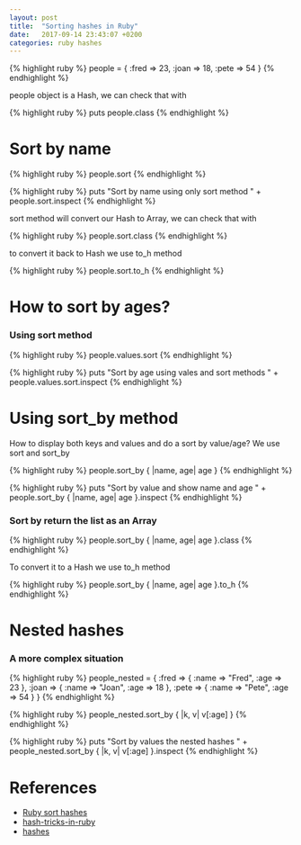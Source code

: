 ```yaml
---
layout: post
title:  "Sorting hashes in Ruby"
date:   2017-09-14 23:43:07 +0200
categories: ruby hashes
---
```



{% highlight ruby %}
people = {
  :fred => 23,
  :joan => 18,
  :pete => 54
}
{% endhighlight %}

people object is a Hash, we can check that with

{% highlight ruby %}
puts people.class
{% endhighlight %}

# Sort by name

{% highlight ruby %}
people.sort
{% endhighlight %}

{% highlight ruby %}
puts "Sort by name using only sort method " + people.sort.inspect
{% endhighlight %}

sort method will convert our Hash to Array, we can check that with

{% highlight ruby %}
people.sort.class
{% endhighlight %}

to convert it back to Hash we use to_h method

{% highlight ruby %}
people.sort.to_h
{% endhighlight %}


# How to sort by ages?

### Using sort method

{% highlight ruby %}
people.values.sort
{% endhighlight %}

{% highlight ruby %}
puts "Sort by age using vales and sort methods " + people.values.sort.inspect
{% endhighlight %}


# Using sort_by method

How to display both keys and values and do a sort by value/age?
We use sort and sort_by

{% highlight ruby %}
people.sort_by { |name, age| age }
{% endhighlight %}


{% highlight ruby %}
puts "Sort by value and show name and age " + people.sort_by { |name, age| age }.inspect
{% endhighlight %}


### Sort by return the list as an Array

{% highlight ruby %}
people.sort_by { |name, age| age }.class
{% endhighlight %}

To convert it to a Hash we use to_h method

{% highlight ruby %}
people.sort_by { |name, age| age }.to_h
{% endhighlight %}


# Nested hashes
### A more complex situation

{% highlight ruby %}
people_nested = {
  :fred => { :name => "Fred", :age => 23 },
  :joan => { :name => "Joan", :age => 18 },
  :pete => { :name => "Pete", :age => 54 }
}
{% endhighlight %}


{% highlight ruby %}
people_nested.sort_by { |k, v| v[:age] }
{% endhighlight %}


{% highlight ruby %}
puts "Sort by values the nested hashes " + people_nested.sort_by { |k, v| v[:age] }.inspect
{% endhighlight %}


# References

* [Ruby sort hashes][ruby-sort-hash]
* [hash-tricks-in-ruby][hash-tricks-in-ruby]
* [hashes][hashes]



[ruby-sort-hash]: http://www.rubyinside.com/how-to/ruby-sort-hash
[hash-tricks-in-ruby]: http://thirtysixthspan.com/posts/hash-tricks-in-ruby
[hashes]: https://launchschool.com/books/ruby/read/hashes
